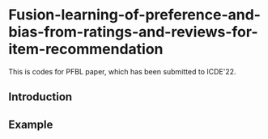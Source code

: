 # Fusion-learning-of-preference-and-bias-from-ratings-and-reviews-for-item-recommendation
This is codes for PFBL paper, which has been submitted to ICDE'22.

## Introduction

## Example

